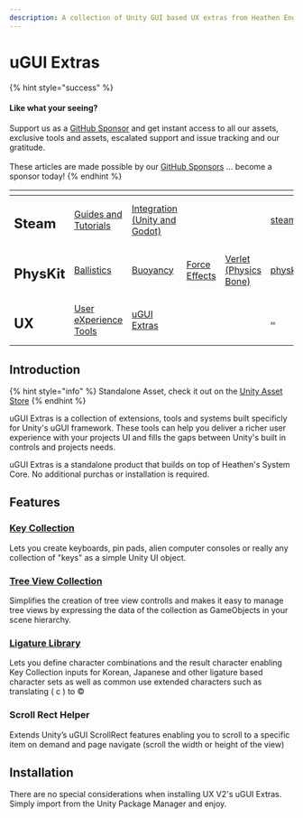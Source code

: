 ```yaml
---
description: A collection of Unity GUI based UX extras from Heathen Engineering.
---
```


# uGUI Extras

{% hint style="success" %}
#### Like what your seeing?

Support us as a [GitHub Sponsor](../../../../become-a-sponsor/) and get instant access to all our assets, exclusive tools and assets, escalated support and issue tracking and our gratitude.\
\
These articles are made possible by our [GitHub Sponsors](../../../../become-a-sponsor/) ... become a sponsor today!
{% endhint %}

<table data-view="cards"><thead><tr><th></th><th></th><th></th><th></th><th></th><th data-hidden data-card-target data-type="content-ref"></th><th data-hidden data-card-cover data-type="files"></th></tr></thead><tbody><tr><td><h2>Steam</h2></td><td><a href="../../../../company/steam/">Guides and Tutorials</a></td><td><a href="../../../steamworks/">Integration (Unity and Godot)</a></td><td></td><td></td><td><a href="../../../../company/steam/">steam</a></td><td><a href="../../../../.gitbook/assets/Steamworks Card.png">Steamworks Card.png</a></td></tr><tr><td><h2>PhysKit</h2></td><td><a href="../../../physkit/sample-scenes/fantasy-style-ballistic-simulation.md">Ballistics</a></td><td><a href="../../../physkit/sample-scenes/1-buoyancy-example.md">Buoyancy</a></td><td><a href="../../../physkit/sample-scenes/1-force-effect-fields.md">Force Effects</a></td><td><a href="../../../physkit/sample-scenes/2-verlet-spring-skinned-mesh.md">Verlet (Physics Bone)</a></td><td><a href="../../../physkit/">physkit</a></td><td><a href="../../../../.gitbook/assets/PhysKit Card.png">PhysKit Card.png</a></td></tr><tr><td><h2>UX</h2></td><td><a href="../core-concepts/">User eXperience Tools</a></td><td><a href="./">uGUI Extras</a></td><td></td><td></td><td><a href="../../">..</a></td><td><a href="../../../../.gitbook/assets/Splash Screen (1).png">Splash Screen (1).png</a></td></tr></tbody></table>

## Introduction

{% hint style="info" %}
Standalone Asset, check it out on the [Unity Asset Store](https://assetstore.unity.com/packages/2d/gui/ux-v2-ugui-extras-202542)
{% endhint %}

uGUI Extras is a collection of extensions, tools and systems built specificly for Unity's uGUI framework. These tools can help you deliver a richer user experience with your projects UI and fills the gaps between Unity's built in controls and projects needs.

uGUI Extras is a standalone product that builds on top of Heathen's System Core. No additional purchas or installation is required.

## Features

### [Key Collection](key-collection.md)

Lets you create keyboards, pin pads, alien computer consoles or really any collection of "keys" as a simple Unity UI object.

### [Tree View Collection](tree-view.md)

Simplifies the creation of tree view controlls and makes it easy to manage tree views by expressing the data of the collection as GameObjects in your scene hierarchy.

### [Ligature Library](ligature-tools.md#ligature-library)

Lets you define character combinations and the result character enabling Key Collection inputs for Korean, Japanese and other ligature based character sets as well as common use extended characters such as translating ( c ) to ©

### Scroll Rect Helper

Extends Unity’s uGUI ScrollRect features enabling you to scroll to a specific item on demand and page navigate (scroll the width or height of the view)

## Installation

There are no special considerations when installing UX V2's uGUI Extras. Simply import from the Unity Package Manager and enjoy.

